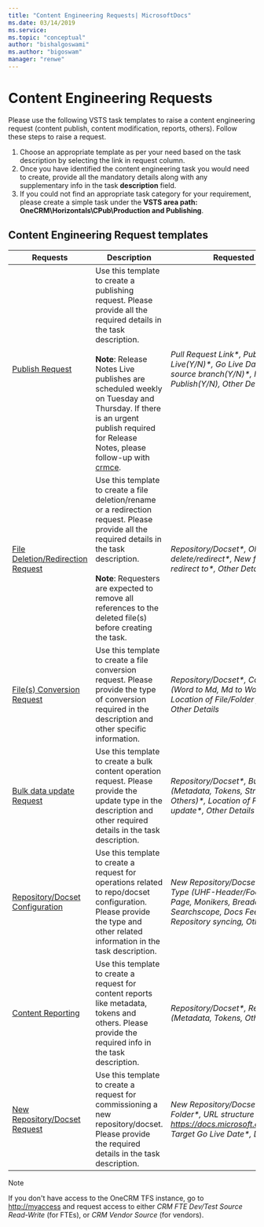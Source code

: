 ```yaml
---
title: "Content Engineering Requests| MicrosoftDocs"
ms.date: 03/14/2019
ms.service: 
ms.topic: "conceptual"
author: "bishalgoswami"
ms.author: "bigoswam"
manager: "renwe"
---
```


# Content Engineering Requests

Please use the following VSTS task templates to raise a content engineering request (content publish, content modification, reports, others). Follow these steps to raise a request.

1. Choose an appropriate template as per your need based on the task description by selecting the link in request column. 
2. Once you have identified the content engineering task you would need to create, provide all the mandatory details along with any supplementary info in the task **description** field.
3. If you could not find an appropriate task category for your requirement, please create a simple task under the **VSTS area path: OneCRM\Horizontals\CPub\Production and Publishing**.

## Content Engineering Request templates

|Requests|Description|Requested Inputs|
|-----|-----------------|----------------------------------------|
|[Publish Request](https://dynamicscrm.visualstudio.com/OneCRM/_workitems/create/Task?templateId=10356eb7-e09b-4fd3-bab1-28019c466efe&ownerId=74778d57-e6a1-43fe-b56b-be19cb488aae)|Use this template to create a publishing request. Please provide all the required details in the task description.</br></br>**Note**: Release Notes Live publishes are scheduled weekly on Tuesday and Thursday. If there is an urgent publish required for Release Notes, please follow-up with [crmce](mailto:crmce@microsoft.com).|*Pull Request Link\*, Publish to Live(Y/N)\*, Go Live Date\*, Delete source branch(Y/N)\*, Is Release Notes Publish(Y/N), Other Details*|
|[File Deletion/Redirection Request](https://dynamicscrm.visualstudio.com/OneCRM/_workitems/create/Task?templateId=adfeaa5a-22a9-4416-9755-9b9980c42822&ownerId=74778d57-e6a1-43fe-b56b-be19cb488aae)|Use this template to create a file deletion/rename or a redirection request. Please provide all the required details in the task description.</br></br>**Note**: Requesters are expected to remove all references to the deleted file(s) before creating the task.|*Repository/Docset\*, Old file path to delete/redirect\*, New file path to redirect to\*, Other Details\**|
|[File(s) Conversion Request](https://dynamicscrm.visualstudio.com/OneCRM/_workitems/create/Task?templateId=411f3c43-dfd6-4bc2-914a-c2356ad1e5f7&ownerId=74778d57-e6a1-43fe-b56b-be19cb488aae)|Use this template to create a file conversion request. Please provide the type of conversion required in the description and other specific information.|*Repository/Docset\*, Conversion Type (Word to Md, Md to Word, Others)\*, Location of File/Folder for conversion\*, Other Details*|
|[Bulk data update Request](https://dynamicscrm.visualstudio.com/OneCRM/_workitems/create/Task?templateId=762e4275-ff40-4871-8792-be0c36c8dec9&ownerId=74778d57-e6a1-43fe-b56b-be19cb488aae)|Use this template to create a bulk content operation request. Please provide the update type in the description and other required details in the task description.|*Repository/Docset\*, Bulk Update Type (Metadata, Tokens, String, Images, Others)\*, Location of File/Folder to update\*, Other Details*|
|[Repository/Docset Configuration](https://dynamicscrm.visualstudio.com/OneCRM/_workitems/create/Task?templateId=fbf014a7-ecce-4004-b44f-17a577161fcf&ownerId=74778d57-e6a1-43fe-b56b-be19cb488aae)|Use this template to create a request for operations related to repo/docset configuration. Please provide the type and other related information in the task description.|*New Repository/Docset\*, Configuration Type (UHF-Header/Footer, Hub/Landing Page, Monikers, Breadcrumbs, Searchscope, Docs Feedback, Repository syncing, Others)\*, Details\**|
|[Content Reporting](https://dynamicscrm.visualstudio.com/OneCRM/_workitems/create/Task?templateId=e86a6606-c215-4e13-9a59-3dc500b927ff&ownerId=74778d57-e6a1-43fe-b56b-be19cb488aae)|Use this template to create a request for content reports like metadata, tokens and others. Please provide the required info in the task description.|*Repository/Docset\*, Report Type (Metadata, Tokens, Others)\*, Details\**|
|[New Repository/Docset Request](https://dynamicscrm.visualstudio.com/OneCRM/_workitems/create/Task?templateId=0be2842b-9457-43a2-b1ed-677cf5c96329&ownerId=74778d57-e6a1-43fe-b56b-be19cb488aae)|Use this template to create a request for commissioning a new repository/docset. Please provide the required details in the task description.|*New Repository/Docset\*, Docset Folder\*, URL structure (ex- https://docs.microsoft.com/<product\>)\*, Target Go Live Date\*, Details*|

   > [!NOTE]
   > If you don't have access to the OneCRM TFS instance, go to [http://myaccess](http://myaccess) and request access to either *CRM FTE Dev/Test Source Read-Write* (for FTEs), or *CRM Vendor Source* (for vendors).
